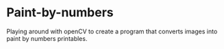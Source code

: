 # Paint-by-numbers
Playing around with openCV to create a program that converts images into paint by numbers printables.
